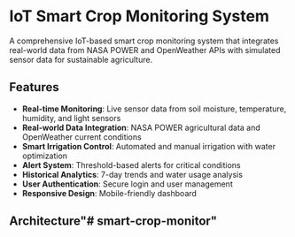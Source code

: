 # IoT Smart Crop Monitoring System

A comprehensive IoT-based smart crop monitoring system that integrates real-world data from NASA POWER and OpenWeather APIs with simulated sensor data for sustainable agriculture.

## Features

- **Real-time Monitoring**: Live sensor data from soil moisture, temperature, humidity, and light sensors
- **Real-world Data Integration**: NASA POWER agricultural data and OpenWeather current conditions
- **Smart Irrigation Control**: Automated and manual irrigation with water optimization
- **Alert System**: Threshold-based alerts for critical conditions
- **Historical Analytics**: 7-day trends and water usage analysis
- **User Authentication**: Secure login and user management
- **Responsive Design**: Mobile-friendly dashboard

## Architecture"# smart-crop-monitor" 
